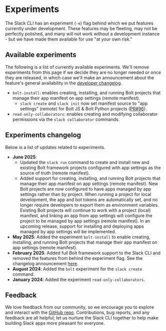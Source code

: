 # Experiments

The Slack CLI has an experiment (`-e`) flag behind which we put features currently under development. These features may be fleeting, may not be perfectly polished, and many will not work without a development instance - but we have made them available for use "at your own risk."

## Available experiments

The following is a list of currently available experiments. We'll remove experiments from this page if we decide they are no longer needed or once they are released, in which case we'll make an announcement about the feature's general availability in the [developer changelog](https://docs.slack.dev/changelog).

* `bolt-install`: enables creating, installing, and running Bolt projects that manage their app manifest on app settings (remote manifest).
    * `slack create` and `slack init` now set manifest source to "app settings" (remote) for Bolt JS & Bolt Python projects ([PR#96](https://github.com/slackapi/tools/slack-cli/pull/96)).
* `read-only-collaborators`: enables creating and modifying collaborator permissions via the `slack collaborator` commands.

## Experiments changelog

Below is a list of updates related to experiments.

* **June 2025**: 
    * Updated the `slack run` command to create and install new and existing Bolt framework projects configured with app settings as the source of truth (remote manifest).
    * Added support for creating, installing, and running Bolt projects that manage their app manifest on app settings (remote manifest). New Bolt projects are now configured to have apps managed by app settings rather than by project. When running a project for local development, the app and bot tokens are automatically set, and no longer require developers to export them as environment variables. Existing Bolt projects will continue to work with a project (local) manifest, and linking an app from app settings will configure the project to be managed by app settings (remote manifest). In an upcoming release, support for installing and deploying apps managed by app settings will be implemented.
* **May 2025**: Added the experiment `bolt-install` to enable creating, installing, and running Bolt projects that manage their app manifest on app settings (remote manifest).
* **February 2025**: Added full Bolt framework support to the Slack CLI and removed the features from behind the experiment flag. See the changelog announcement [here](https://docs.slack.dev/changelog/2025/02/27/tools/slack-cli-release).
* **August 2024**: Added the `bolt` experiment for the `slack create` command.
* **January 2024**: Added the experiment `read-only-collaborators`.

## Feedback

We love feedback from our community, so we encourage you to explore and interact with the [GitHub repo](https://github.com/slackapi/tools/slack-cli). Contributions, bug reports, and any feedback are all helpful; let us nurture the Slack CLI together to help make building Slack apps more pleasant for everyone.
